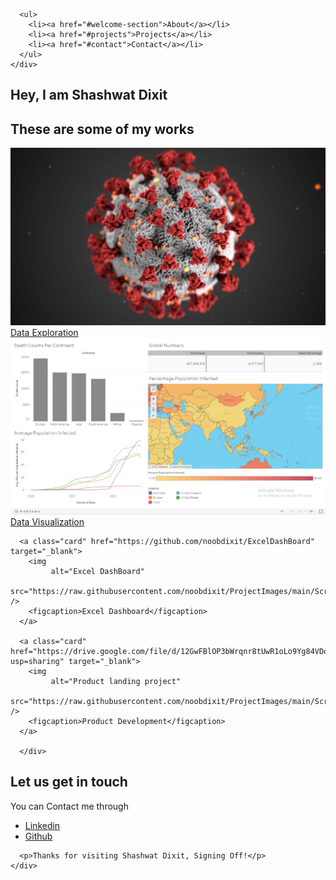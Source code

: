 <!-- <script src="https://cdn.freecodecamp.org/testable-projects-fcc/v1/bundle.js"></script> -->
<link rel="preconnect" href="https://fonts.gstatic.com">
<link href="https://fonts.googleapis.com/css2?family=Raleway:ital,wght@0,400;1,100&display=swap" rel="stylesheet">

<nav id="navbar">
    <div class="container">
    <div class="nav-content">

      <ul>
        <li><a href="#welcome-section">About</a></li>
        <li><a href="#projects">Projects</a></li>
        <li><a href="#contact">Contact</a></li>
      </ul>
    </div>
  </div>
</div>
</nav>

<section id="welcome-section">
   <div class="container">
      <h1>Hey, I am Shashwat Dixit</h1>
  </div>
  
</section>

<section id="projects">
    <div class="container">
      <h2 class="project-tile">These are some of my works</h2>
      <div class="cards">
         <a class="card" href="https://github.com/noobdixit/SQL_DataExploration" target="_blank">
          <img 
               alt="Data Exploration Using SQL"
               src="https://raw.githubusercontent.com/noobdixit/ProjectImages/4f8cf330b791d0cb629311fbebeea82105c05374/covid19-1600x900.jpg" />
          <figcaption>Data Exploration</figcaption>
        </a>
        <a class="card" href="https://public.tableau.com/app/profile/shashwat.dixit/viz/COVIDDashBoard_16634434947710/Dashboard1?publish=yes" target="_blank">
        <img 
             alt="Data Visualization using Tableau"
             src="https://raw.githubusercontent.com/noobdixit/ProjectImages/main/Screenshot%20(332).png"  />
        <figcaption>Data Visualization</figcaption>
      </a>

      <a class="card" href="https://github.com/noobdixit/ExcelDashBoard" target="_blank">
        <img 
             alt="Excel DashBoard"
             src="https://raw.githubusercontent.com/noobdixit/ProjectImages/main/Screenshot%20(334).png" />
        <figcaption>Excel Dashboard</figcaption>
      </a>

      <a class="card" href="https://drive.google.com/file/d/12GwFBlOP3bWrqnr8tUwR1oLo9Yg84VDo/view?usp=sharing" target="_blank">
        <img 
             alt="Product landing project"
             src="https://raw.githubusercontent.com/noobdixit/ProjectImages/main/Screenshot%20(336).png" />
        <figcaption>Product Development</figcaption>
      </a>

      </div>
  </div>
</section>

<section id="contact">
  <div class="container">
    <h2 class="project-tile">Let us get in touch</h2>
    <p>You can Contact me through<p>
    <ul>
      <li><a id="profile-link" target="_blank" href="https://www.linkedin.com/in/shashwat-dixit-254b911a1"><i class="linkedin-Shashwat"></i> Linkedin</a></li>
      <li><a target="_blank" href="https://github.com/noobdixit"><i class="Github-Shashwat"></i> Github</a></li>
    </ul>
  </div>
</section>

<footer>
  <div class="container">
    <div class="footer-content">

      <p>Thanks for visiting Shashwat Dixit, Signing Off!</p>
    </div>
  </div>
</footer>
<style>
html {
    scroll-behavior: smooth
  }
  
  body {
    font-family: 'Lato', 'Lucida Grande', 'Lucida Sans Unicode', Tahoma, Sans-Serif;
   background-image: url('https://images-wixmp-ed30a86b8c4ca887773594c2.wixmp.com/f/b6221f28-67ed-43d5-8500-82e620bc77d1/d2s3qw9-a868b371-d50a-4552-a714-c3d4a79ba6a5.jpg?token=eyJ0eXAiOiJKV1QiLCJhbGciOiJIUzI1NiJ9.eyJzdWIiOiJ1cm46YXBwOiIsImlzcyI6InVybjphcHA6Iiwib2JqIjpbW3sicGF0aCI6IlwvZlwvYjYyMjFmMjgtNjdlZC00M2Q1LTg1MDAtODJlNjIwYmM3N2QxXC9kMnMzcXc5LWE4NjhiMzcxLWQ1MGEtNDU1Mi1hNzE0LWMzZDRhNzliYTZhNS5qcGcifV1dLCJhdWQiOlsidXJuOnNlcnZpY2U6ZmlsZS5kb3dubG9hZCJdfQ.jpCjj0DFG90dTdxh1DgeWOuuIsBpoV_poU2UJaf7x1g');
    background-size: cover;
    background-repeat: no-repeat;
    -ms-overflow-style: none;  /* IE and Edge */
    scrollbar-width: none;  /* Firefox */
  }
  
  body::-webkit-scrollbar { /* Chrome, Safari, Opera */
    display: none;
  }
  
  h1, h2 {
    font-family: 'Raleway', sans-serif;
    font-size: 45px;
  }
  
  .container {
    max-width: 1200px;
    margin: 0 auto;
    padding: 0 20px;
  }
  
  
  /*============= Header ===============*/
  #navbar {
      width: 100%;
      background-color: #be3144;
      position: fixed;
      top: 0;
      left: 0;
      right: 0;
    border-bottom: 2px solid #000;
        z-index: 5;
  }
  
  .nav-content {
      display: flex;
      width: 100%;
    align-items: center;
  }
  
  .nav-content .logo{
      display: flex;
      width: 15%;
  }
    
  
  
  .nav-content ul{
      font-size: 18px;
      font-weight: bold;
      padding: 0;
      list-style: none;
      width: 85%;
      display: flex;
      justify-content: flex-end;
  }
  
  .nav-content ul li{
      display: inline-block;
    margin-right: 20px;
  }
  
  .nav-content ul li:last-child{
    margin-right: 0;
  }
  
  .nav-content ul li a{
      text-decoration: none;
    color: #ffffff;
    transition: all .4s ease-in-out;
  }
  
  .nav-content ul li a:hover {
    color: #000;
  }
  
  /*============= Welcoming ===============*/
  #welcome-section{
      width: 100%;
      min-height: 100vh;
      display: flex;
      align-items: center;
    color: #ffffff;
     transition: all .5s ease-in-out;
  }
  
  #welcome-section:hover{
    transform: scale(1.25);
  }
  
  /*============= projects ===============*/
  #projects {
    background-color: #fff;
    padding: 20px 0;
    min-height: 100vh;
    align-items: center;
    display: flex;
  }
  
  #projects .project-tile {
    padding-bottom: 30px;
    padding-top: 73px;
  }
  
  #projects .cards {
    display: grid;
      grid-template-columns: 1fr;
      grid-gap: 20px;
  }
  
  #projects .cards .card{
    display: block;
    width: 100%;
    position: relative;
    transition: all 0.5s ease-in-out;
  }
  
  #projects .card:hover{
    transform: scale(1.1);
      position: relative;
      z-index: 10;
  }
  
  #projects .cards .card img{
    width: 100%;
    max-height: 300px;
    height: 100%;
    border-radius: 4px;
  }
  
  #projects .cards .card figcaption{
       position: absolute;
      z-index: 2;
      color: #fff;
      font-size: 20px;
      bottom: 0;
      margin: 0 auto;
      padding: 10px 0;
      text-align: center;
      width: 100%;
      background-color: rgb(0,0,0,.8);
  }
  
  
  /*============= Contact ===============*/
  #contact {
    color: #fff;
    display: flex;
    min-height: 80vh;
    align-items: center;
    text-align: center;
  }
  
  
  
  #contact h2{
   margin-bottom: 0
  }
  
  
  #contact ul{
      padding: 0;
      font-size: 30px;
      list-style: none;
      width: 100%;
  }
  
  #contact ul li{
    display: inline-block;
    margin-right: 40px;
    margin-bottom: 15px;
    transition: all .5s ease-in-out;
  }
  
  #contact ul li:last-child{
    margin-right: 0;
  }
  
  #contact ul li:hover{
    transform: scale(1.2)
  }
  
  #contact ul li a{
    text-decoration: none;
    color: #ffffff;
  }
  
  /*============= Footer ===============*/
  footer {
    width: 100%;
    background-color: #fff;
    border-top: 2px solid #be3144
  }
  
  footer .footer-content{
    display: flex;
    justify-content: center;
    align-items: center;
    min-height: 10vh;
  }
  
  footer .footer-content .logo{
    min-width: 80px;
    margin-right: 20px;
  }
  
  footer .footer-content .logo img{
    width: 100%;
  }
  
  /*============= Media query ===============*/
  @media(min-width: 400px){
    .nav-content .logo{
      width: 10%;
    }
  }
  @media (min-width: 600px){
    .nav-content ul {
      font-size: 24px;
    }
    .nav-content ul li a{
        padding: 46px;
    }
    .nav-content ul li a:hover {
      background-color: #000;
      color: #be3144;
    }
    #projects .cards {
      grid-template-columns: 1fr 1fr;
    }
  }
  
  @media (min-width: 900px){
    #projects .cards {
      grid-template-columns: 1fr 1fr 1fr;
    }
  }
  
  </style>
